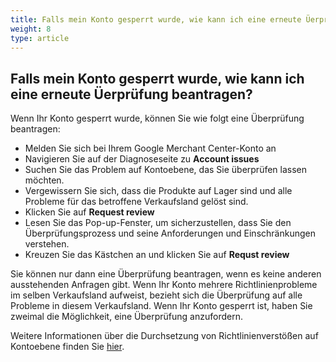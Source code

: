 ```yaml
---
title: Falls mein Konto gesperrt wurde, wie kann ich eine erneute Üerprüfung beantragen?
weight: 8
type: article
---
```


## Falls mein Konto gesperrt wurde, wie kann ich eine erneute Üerprüfung beantragen?
Wenn Ihr Konto gesperrt wurde, können Sie wie folgt eine Überprüfung beantragen:

- Melden Sie sich bei Ihrem Google Merchant Center-Konto an
- Navigieren Sie auf der Diagnoseseite zu **Account issues**
- Suchen Sie das Problem auf Kontoebene, das Sie überprüfen lassen möchten.
- Vergewissern Sie sich, dass die Produkte auf Lager sind und alle Probleme für das betroffene Verkaufsland gelöst sind.
- Klicken Sie auf **Request review**
- Lesen Sie das Pop-up-Fenster, um sicherzustellen, dass Sie den Überprüfungsprozess und seine Anforderungen und Einschränkungen verstehen.
- Kreuzen Sie das Kästchen an und klicken Sie auf **Requst review**

Sie können nur dann eine Überprüfung beantragen, wenn es keine anderen ausstehenden Anfragen gibt. Wenn Ihr Konto mehrere Richtlinienprobleme im selben Verkaufsland aufweist, bezieht sich die Überprüfung auf alle Probleme in diesem Verkaufsland. Wenn Ihr Konto gesperrt ist, haben Sie zweimal die Möglichkeit, eine Überprüfung anzufordern.

Weitere Informationen über die Durchsetzung von Richtlinienverstößen auf Kontoebene finden Sie [hier](https://support.google.com/merchants/answer/2948694?hl=de).